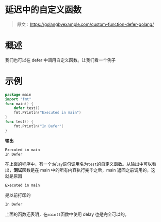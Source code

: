 # 延迟中的自定义函数

> 原文：<https://golangbyexample.com/custom-function-defer-golang/>

# **概述**

我们也可以在 defer 中调用自定义函数。让我们看一个例子

# **示例**

```go
package main
import "fmt"
func main() {
    defer test()
    fmt.Println("Executed in main")
}
func test() {
    fmt.Println("In Defer")
}
```

**输出**

```go
Executed in main
In Defer
```

在上面的程序中，有一个`delay`语句调用名为`test`的自定义函数。从输出中可以看出，**测试**函数是在 main 中的所有内容执行完毕之后，main 返回之前调用的。这就是原因

```go
Executed in main
```

是以前打印的

```go
In Defer
```

上面的函数还表明，在`main()`函数中使用 delay 也是完全可以的。